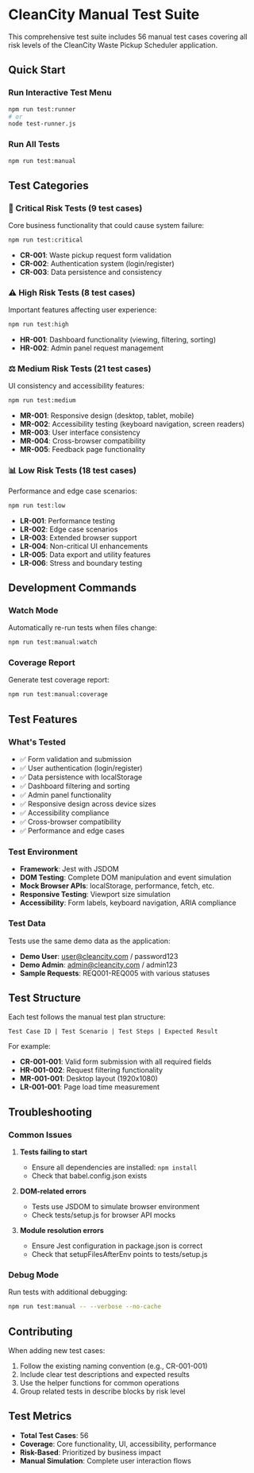# CleanCity Manual Test Suite

This comprehensive test suite includes 56 manual test cases covering all risk levels of the CleanCity Waste Pickup Scheduler application.

## Quick Start

### Run Interactive Test Menu
```bash
npm run test:runner
# or
node test-runner.js
```

### Run All Tests
```bash
npm run test:manual
```

## Test Categories

### 🚨 Critical Risk Tests (9 test cases)
Core business functionality that could cause system failure:
```bash
npm run test:critical
```
- **CR-001**: Waste pickup request form validation
- **CR-002**: Authentication system (login/register)
- **CR-003**: Data persistence and consistency

### ⚠️ High Risk Tests (8 test cases)
Important features affecting user experience:
```bash
npm run test:high
```
- **HR-001**: Dashboard functionality (viewing, filtering, sorting)
- **HR-002**: Admin panel request management

### ⚖️ Medium Risk Tests (21 test cases)
UI consistency and accessibility features:
```bash
npm run test:medium
```
- **MR-001**: Responsive design (desktop, tablet, mobile)
- **MR-002**: Accessibility testing (keyboard navigation, screen readers)
- **MR-003**: User interface consistency
- **MR-004**: Cross-browser compatibility
- **MR-005**: Feedback page functionality

### 📊 Low Risk Tests (18 test cases)
Performance and edge case scenarios:
```bash
npm run test:low
```
- **LR-001**: Performance testing
- **LR-002**: Edge case scenarios
- **LR-003**: Extended browser support
- **LR-004**: Non-critical UI enhancements
- **LR-005**: Data export and utility features
- **LR-006**: Stress and boundary testing

## Development Commands

### Watch Mode
Automatically re-run tests when files change:
```bash
npm run test:manual:watch
```

### Coverage Report
Generate test coverage report:
```bash
npm run test:manual:coverage
```

## Test Features

### What's Tested
- ✅ Form validation and submission
- ✅ User authentication (login/register)
- ✅ Data persistence with localStorage
- ✅ Dashboard filtering and sorting
- ✅ Admin panel functionality
- ✅ Responsive design across device sizes
- ✅ Accessibility compliance
- ✅ Cross-browser compatibility
- ✅ Performance and edge cases

### Test Environment
- **Framework**: Jest with JSDOM
- **DOM Testing**: Complete DOM manipulation and event simulation
- **Mock Browser APIs**: localStorage, performance, fetch, etc.
- **Responsive Testing**: Viewport size simulation
- **Accessibility**: Form labels, keyboard navigation, ARIA compliance

### Test Data
Tests use the same demo data as the application:
- **Demo User**: user@cleancity.com / password123
- **Demo Admin**: admin@cleancity.com / admin123
- **Sample Requests**: REQ001-REQ005 with various statuses

## Test Structure

Each test follows the manual test plan structure:
```
Test Case ID | Test Scenario | Test Steps | Expected Result
```

For example:
- **CR-001-001**: Valid form submission with all required fields
- **HR-001-002**: Request filtering functionality
- **MR-001-001**: Desktop layout (1920x1080)
- **LR-001-001**: Page load time measurement

## Troubleshooting

### Common Issues

1. **Tests failing to start**
   - Ensure all dependencies are installed: `npm install`
   - Check that babel.config.json exists

2. **DOM-related errors**
   - Tests use JSDOM to simulate browser environment
   - Check tests/setup.js for browser API mocks

3. **Module resolution errors**
   - Ensure Jest configuration in package.json is correct
   - Check that setupFilesAfterEnv points to tests/setup.js

### Debug Mode
Run tests with additional debugging:
```bash
npm run test:manual -- --verbose --no-cache
```

## Contributing

When adding new test cases:
1. Follow the existing naming convention (e.g., CR-001-001)
2. Include clear test descriptions and expected results
3. Use the helper functions for common operations
4. Group related tests in describe blocks by risk level

## Test Metrics

- **Total Test Cases**: 56
- **Coverage**: Core functionality, UI, accessibility, performance
- **Risk-Based**: Prioritized by business impact
- **Manual Simulation**: Complete user interaction flows
